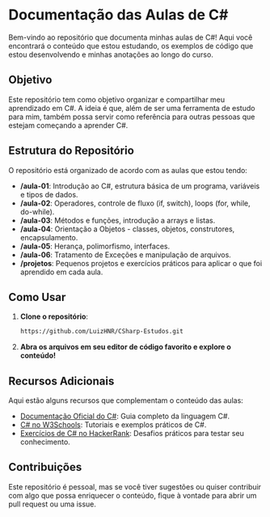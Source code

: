 # Documentação das Aulas de C#

Bem-vindo ao repositório que documenta minhas aulas de C#! Aqui você encontrará o conteúdo que estou estudando, os exemplos de código que estou desenvolvendo e minhas anotações ao longo do curso.

## Objetivo

Este repositório tem como objetivo organizar e compartilhar meu aprendizado em C#. A ideia é que, além de ser uma ferramenta de estudo para mim, também possa servir como referência para outras pessoas que estejam começando a aprender C#.

## Estrutura do Repositório

O repositório está organizado de acordo com as aulas que estou tendo:

- **/aula-01**: Introdução ao C#, estrutura básica de um programa, variáveis e tipos de dados.
- **/aula-02**: Operadores, controle de fluxo (if, switch), loops (for, while, do-while).
- **/aula-03**: Métodos e funções, introdução a arrays e listas.
- **/aula-04**: Orientação a Objetos - classes, objetos, construtores, encapsulamento.
- **/aula-05**: Herança, polimorfismo, interfaces.
- **/aula-06**: Tratamento de Exceções e manipulação de arquivos.
- **/projetos**: Pequenos projetos e exercícios práticos para aplicar o que foi aprendido em cada aula.

## Como Usar

1. **Clone o repositório**:
    ```bash
   https://github.com/LuizHNR/CSharp-Estudos.git
    ```

2. **Abra os arquivos em seu editor de código favorito e explore o conteúdo!**

## Recursos Adicionais

Aqui estão alguns recursos que complementam o conteúdo das aulas:

- [Documentação Oficial do C#](https://docs.microsoft.com/en-us/dotnet/csharp/): Guia completo da linguagem C#.
- [C# no W3Schools](https://www.w3schools.com/cs/): Tutoriais e exemplos práticos de C#.
- [Exercícios de C# no HackerRank](https://www.hackerrank.com/domains/tutorials/10-days-of-javascript): Desafios práticos para testar seu conhecimento.

## Contribuições

Este repositório é pessoal, mas se você tiver sugestões ou quiser contribuir com algo que possa enriquecer o conteúdo, fique à vontade para abrir um pull request ou uma issue.
